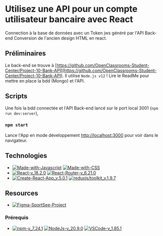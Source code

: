 # Utilisez une API pour un compte utilisateur bancaire avec React

Connection à la base de données avec un Token jws généré par l'API Back-end
Conversion de l'ancien design HTML en react.

## Préliminaires

Le back-end se trouve à [https://github.com/OpenClassrooms-Student-Center/Project-10-Bank-API](https://github.com/OpenClassrooms-Student-Center/Project-10-Bank-API). Il utilise `Node.js v12` !
Lire le ReadMe pour mettre en place la bdd (Mongo) et l'API.

## Scripts

Une fois la bdd connectée et l'API Back-end lancé sur le port local 3001 (`npm run dev:server`),

### `npm start`

Lance l'App en mode développement
[http://localhost:3000](http://localhost:3000) pour voir dans le navigateur.

## Technologies

- [![Made-with-Javascript](https://img.shields.io/badge/Made%20with-Javascript-green?style&logo=javascript)](https://developer.mozilla.org/fr/docs/Web/JavaScript)
  [![Made-with-CSS](https://img.shields.io/badge/Made%20with-CSS-pink?style&logo=css3)](https://github.com/topics/css)
- [![React-v_18.2.0](https://img.shields.io/badge/React-v_18.2.0-blue?style&logo=react)](https://fr.reactjs.org/)
  [![React-Router-v_6.21.0](https://img.shields.io/badge/React_Router-v_6.21.0-yellow?style&logo=react)](https://reactrouter.com/docs/en/v6)
- [![Create-React-App_v.5.0.1](https://img.shields.io/badge/Create%20React%20App-v.5.0.1-purple?style&logo=react)](https://github.com/facebook/create-react-app)
  [![reduxjs/toolkit_v.1.9.7](https://img.shields.io/badge/React_Recharts-v_2.7.3-teal?style&logo=redux)](https://www.npmjs.com/package/@reduxjs/toolkit)

## Resources

- [![Figma-SportSee-Project](https://img.shields.io/badge/Figma-SportSee-red?style&logo=figma)](https://www.figma.com/file/BMomGVZqLZb811mDMShpLu/UI-design-Sportify-FR?node-id=0%3A1)

### Prérequis

- [![npm-v_7.24.1](https://img.shields.io/badge/npm-v_7.24.1-orange?style&logo=npm)](https://docs.npmjs.com/)
  [![NodeJs-v_20.9.0](https://img.shields.io/badge/NodeJs-v_20.9.0-red?style&logo=nodedotjs)](https://nodejs.org/en/docs/)
  [![VSCode-v_1.85.1](https://img.shields.io/badge/VSCode-v_1.85.1-black?style&logo=visual-studio-code)](https://code.visualstudio.com/download)
